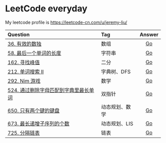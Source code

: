# LeetCode everyday

My leetcode profile is https://leetcode-cn.com/u/jeremy-liu/

| Question                                                                                                               | Tag            |                              Answer                              |
| :--------------------------------------------------------------------------------------------------------------------- | :------------- | :--------------------------------------------------------------: |
| [36. 有效的数独](https://leetcode-cn.com/problems/valid-sudoku/)                                                       | 数组           | [Go](https://github.com/Ksloveyuan/leetcode/blob/main/36_go.md)  |
| [58. 最后一个单词的长度](https://leetcode-cn.com/problems/length-of-last-word/)                                        | 字符串         | [Go](https://github.com/Ksloveyuan/leetcode/blob/main/58_go.md)  |
| [162. 寻找峰值](https://leetcode-cn.com/problems/find-peak-element/)                                                   | 二分           | [Go](https://github.com/Ksloveyuan/leetcode/blob/main/162_go.md) |
| [212. 单词搜索 II](https://leetcode-cn.com/problems/word-search-ii/)                                                   | 字典树、DFS    | [Go](https://github.com/Ksloveyuan/leetcode/blob/main/212_go.md) |
| [292. Nim 游戏](https://leetcode-cn.com/problems/nim-game/)                                                            | 数学           | [Go](https://github.com/Ksloveyuan/leetcode/blob/main/292_go.md) |
| [524. 通过删除字母匹配到字典里最长单词](https://leetcode-cn.com/problems/longest-word-in-dictionary-through-deleting/) | 双指针         | [Go](https://github.com/Ksloveyuan/leetcode/blob/main/524_go.md) |
| [650. 只有两个键的键盘](https://leetcode-cn.com/problems/2-keys-keyboard/)                                             | 动态规划、数学 | [Go](https://github.com/Ksloveyuan/leetcode/blob/main/650_go.md) |
| [673. 最长递增子序列的个数](https://leetcode-cn.com/problems/number-of-longest-increasing-subsequence/)                | 动态规划、LIS  | [Go](https://github.com/Ksloveyuan/leetcode/blob/main/673_go.md) |
| [725. 分隔链表](https://leetcode-cn.com/problems/split-linked-list-in-parts/)                                          | 链表           | [Go](https://github.com/Ksloveyuan/leetcode/blob/main/725_go.md) |
